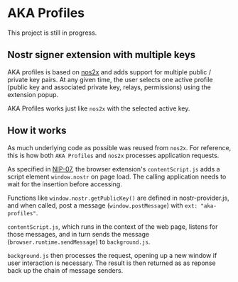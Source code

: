 # AKA Profiles

This project is still in progress.

## Nostr signer extension with multiple keys

AKA profiles is based on [nos2x](https://github.com/fiatjaf/nos2x) and adds support for multiple public / private key pairs.
At any given time, the user selects one active profile (public key and associated private key, relays, permissions) using the extension popup.

AKA Profiles works just like `nos2x` with the selected active key.

## How it works

As much underlying code as possible was reused from `nos2x`. For reference, this is how both `AKA Profiles` and `nos2x` processes application requests.

As specified in [NIP-07](https://github.com/nostr-protocol/nips/blob/master/07.md), the browser extension's `contentScript.js` adds a script element `window.nostr` on page load. The calling application needs to wait for the insertion before accessing.

Functions like `window.nostr.getPublicKey()` are defined in nostr-provider.js, and when called, post a message (`window.postMessage`) with `ext: "aka-profiles"`.

`contentScript.js`, which runs in the context of the web page, listens for those messages, and in turn sends the message (`browser.runtime.sendMessage`) to `background.js`.

`background.js` then processes the request, opening up a new window if user interaction is necessary. The result is then returned as as reponse back up the chain of message senders.
